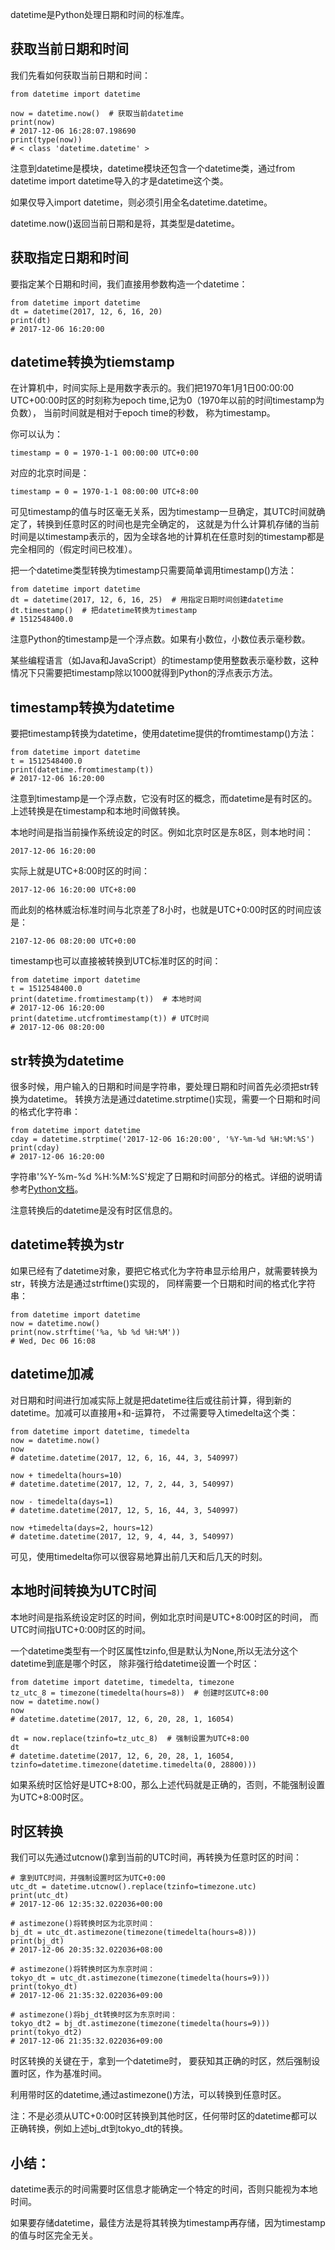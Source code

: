 datetime是Python处理日期和时间的标准库。  
## 获取当前日期和时间
我们先看如何获取当前日期和时间：  

	from datetime import datetime
	
	now = datetime.now()  # 获取当前datetime
	print(now)
	# 2017-12-06 16:28:07.198690
	print(type(now))
	# < class 'datetime.datetime' >
	
注意到datetime是模块，datetime模块还包含一个datetime类，通过from datetime  import datetime导入的才是datetime这个类。  

如果仅导入import datetime，则必须引用全名datetime.datetime。  

datetime.now()返回当前日期和是将，其类型是datetime。  

## 获取指定日期和时间
要指定某个日期和时间，我们直接用参数构造一个datetime：  

	from datetime import datetime
	dt = datetime(2017, 12, 6, 16, 20)
	print(dt)
	# 2017-12-06 16:20:00
	
## datetime转换为tiemstamp
在计算机中，时间实际上是用数字表示的。我们把1970年1月1日00:00:00 UTC+00:00时区的时刻称为epoch time,记为0（1970年以前的时间timestamp为负数），
当前时间就是相对于epoch time的秒数， 称为timestamp。  

你可以认为：  

	timestamp = 0 = 1970-1-1 00:00:00 UTC+0:00
	
对应的北京时间是：  

	timestamp = 0 = 1970-1-1 08:00:00 UTC+8:00
	
可见timestamp的值与时区毫无关系，因为timestamp一旦确定，其UTC时间就确定了，转换到任意时区的时间也是完全确定的，
这就是为什么计算机存储的当前时间是以timestamp表示的，因为全球各地的计算机在任意时刻的timestamp都是完全相同的（假定时间已校准）。  

把一个datetime类型转换为timestamp只需要简单调用timestamp()方法：  

	from datetime import datetime
	dt = datetime(2017, 12, 6, 16, 25)  # 用指定日期时间创建datetime
	dt.timestamp()  # 把datetime转换为timestamp
	# 1512548400.0
	
注意Python的timestamp是一个浮点数。如果有小数位，小数位表示毫秒数。  

某些编程语言（如Java和JavaScript）的timestamp使用整数表示毫秒数，这种情况下只需要把timestamp除以1000就得到Python的浮点表示方法。  

## timestamp转换为datetime
要把timestamp转换为datetime，使用datetime提供的fromtimestamp()方法：  

	from datetime import datetime
	t = 1512548400.0
	print(datetime.fromtimestamp(t))
	# 2017-12-06 16:20:00
	
注意到timestamp是一个浮点数，它没有时区的概念，而datetime是有时区的。上述转换是在timestamp和本地时间做转换。  

本地时间是指当前操作系统设定的时区。例如北京时区是东8区，则本地时间：  

	2017-12-06 16:20:00
	
实际上就是UTC+8:00时区的时间：  

	2017-12-06 16:20:00 UTC+8:00
	
而此刻的格林威治标准时间与北京差了8小时，也就是UTC+0:00时区的时间应该是：  

	2107-12-06 08:20:00 UTC+0:00
	
timestamp也可以直接被转换到UTC标准时区的时间：  

	from datetime import datetime
	t = 1512548400.0
	print(datetime.fromtimestamp(t))  # 本地时间
	# 2017-12-06 16:20:00
	print(datetime.utcfromtimestamp(t)) # UTC时间
	# 2017-12-06 08:20:00
	
## str转换为datetime
很多时候，用户输入的日期和时间是字符串，要处理日期和时间首先必须把str转换为datetime。
转换方法是通过datetime.strptime()实现，需要一个日期和时间的格式化字符串：  

	from datetime import datetime
	cday = datetime.strptime('2017-12-06 16:20:00', '%Y-%m-%d %H:%M:%S')
	print(cday)
	# 2017-12-06 16:20:00
	
字符串'%Y-%m-%d %H:%M:%S'规定了日期和时间部分的格式。详细的说明请参考[Python文档](https://docs.python.org/3/library/datetime.html#strftime-strptime-behavior)。  

注意转换后的datetime是没有时区信息的。  

## datetime转换为str
如果已经有了datetime对象，要把它格式化为字符串显示给用户，就需要转换为str，转换方法是通过strftime()实现的，
同样需要一个日期和时间的格式化字符串：  

	from datetime import datetime
	now = datetime.now()
	print(now.strftime('%a, %b %d %H:%M'))
	# Wed, Dec 06 16:08
	
## datetime加减
对日期和时间进行加减实际上就是把datetime往后或往前计算，得到新的datetime。加减可以直接用+和-运算符，
不过需要导入timedelta这个类：  

	from datetime import datetime, timedelta
	now = datetime.now()
	now
	# datetime.datetime(2017, 12, 6, 16, 44, 3, 540997)
	
	now + timedelta(hours=10)
	# datetime.datetime(2017, 12, 7, 2, 44, 3, 540997)
	
	now - timedelta(days=1)
	# datetime.datetime(2017, 12, 5, 16, 44, 3, 540997)
	
	now +timedelta(days=2, hours=12)
	# datetime.datetime(2017, 12, 9, 4, 44, 3, 540997)
	
可见，使用timedelta你可以很容易地算出前几天和后几天的时刻。  

## 本地时间转换为UTC时间
本地时间是指系统设定时区的时间，例如北京时间是UTC+8:00时区的时间，
而UTC时间指UTC+0:00时区的时间。  

一个datetime类型有一个时区属性tzinfo,但是默认为None,所以无法分这个datetime到底是哪个时区，
除非强行给datetime设置一个时区：  

	from datetime import datetime, timedelta, timezone
	tz_utc_8 = timezone(timedelta(hours=8))  # 创建时区UTC+8:00
	now = datetime.now()
	now
	# datetime.datetime(2017, 12, 6, 20, 28, 1, 16054)
	
	dt = now.replace(tzinfo=tz_utc_8)  # 强制设置为UTC+8:00
	dt 
	# datetime.datetime(2017, 12, 6, 20, 28, 1, 16054, tzinfo=datetime.timezone(datetime.timedelta(0, 28800)))
	
如果系统时区恰好是UTC+8:00，那么上述代码就是正确的，否则，不能强制设置为UTC+8:00时区。  

## 时区转换
我们可以先通过utcnow()拿到当前的UTC时间，再转换为任意时区的时间：  

	# 拿到UTC时间，并强制设置时区为UTC+0:00
	utc_dt = datetime.utcnow().replace(tzinfo=timezone.utc)
	print(utc_dt)
	# 2017-12-06 12:35:32.022036+00:00
	
	# astimezone()将转换时区为北京时间：
	bj_dt = utc_dt.astimezone(timezone(timedelta(hours=8)))
	print(bj_dt)
	# 2017-12-06 20:35:32.022036+08:00
	
	# astimezone()将转换时区为东京时间：
	tokyo_dt = utc_dt.astimezone(timezone(timedelta(hours=9)))
	print(tokyo_dt)
	# 2017-12-06 21:35:32.022036+09:00
	
	# astimezone()将bj_dt转换时区为东京时间：
	tokyo_dt2 = bj_dt.astimezone(timezone(timedelta(hours=9)))
	print(tokyo_dt2)
	# 2017-12-06 21:35:32.022036+09:00
	
时区转换的关键在于，拿到一个datetime时， 要获知其正确的时区，然后强制设置时区，作为基准时间。  

利用带时区的datetime,通过astimezone()方法，可以转换到任意时区。  

注：不是必须从UTC+0:00时区转换到其他时区，任何带时区的datetime都可以正确转换，例如上述bj_dt到tokyo_dt的转换。  

## 小结：
datetime表示的时间需要时区信息才能确定一个特定的时间，否则只能视为本地时间。  

如果要存储datetime，最佳方法是将其转换为timestamp再存储，因为timestamp的值与时区完全无关。  

	
	
